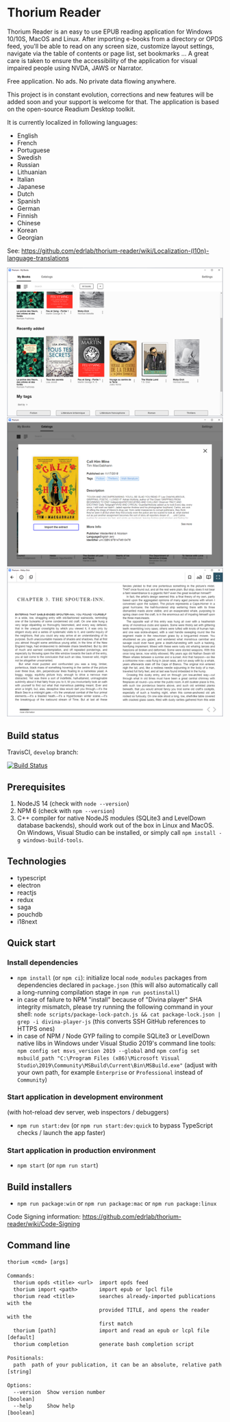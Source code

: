# Thorium Reader

Thorium Reader is an easy to use EPUB reading application for Windows 10/10S, MacOS and Linux. After importing e-books from a directory or OPDS feed, you'll be able to read on any screen size, customize layout settings, navigate via the table of contents or page list, set bookmarks ... A great care is taken to ensure the accessibility of the application for visual impaired people using NVDA, JAWS or Narrator.

Free application. No ads. No private data flowing anywhere.

This project is in constant evolution, corrections and new features will be added soon and your support is welcome for that. The application is based on the open-source Readium Desktop toolkit.

It is currently localized in following languages:
- English
- French
- Portuguese
- Swedish
- Russian
- Lithuanian
- Italian
- Japanese
- Dutch
- Spanish
- German
- Finnish
- Chinese
- Korean
- Georgian

See: https://github.com/edrlab/thorium-reader/wiki/Localization-(l10n)-language-translations

![library](img/library.png)
![publication info](img/info.png)
![reader](img/reader.png)

## Build status

TravisCI, `develop` branch:

[![Build Status](https://travis-ci.org/edrlab/thorium-reader.svg?branch=master)](https://travis-ci.org/edrlab/thorium-reader)

## Prerequisites

1) NodeJS 14 (check with `node --version`)
2) NPM 6 (check with `npm --version`)
3) C++ compiler for native NodeJS modules (SQLite3 and LevelDown database backends), should work out of the box in Linux and MacOS. On Windows, Visual Studio can be installed, or simply call `npm install -g windows-build-tools`.

## Technologies

* typescript
* electron
* reactjs
* redux
* saga
* pouchdb
* i18next

## Quick start

### Install dependencies

* `npm install` (or `npm ci`): initialize local `node_modules` packages from dependencies declared in `package.json` (this will also automatically call a long-running compilation stage in `npm run postinstall`)
* in case of failure to NPM "install" because of "Divina player" SHA integrity mismatch, please try running the following command in your shell: `node scripts/package-lock-patch.js && cat package-lock.json | grep -i divina-player-js` (this converts SSH GitHub references to HTTPS ones)
* in case of NPM / Node GYP failing to compile SQLite3 or LevelDown native libs in Windows under Visual Studio 2019's command line tools: `npm config set msvs_version 2019 --global` and `npm config set msbuild_path "C:\Program Files (x86)\Microsoft Visual Studio\2019\Community\MSBuild\Current\Bin\MSBuild.exe"` (adjust with your own path, for example `Enterprise` or `Professional` instead of `Community`)

### Start application in development environment

(with hot-reload dev server, web inspectors / debuggers)

* `npm run start:dev` (or `npm run start:dev:quick` to bypass TypeScript checks / launch the app faster)

### Start application in production environment

* `npm start` (or `npm run start`)

## Build installers

* `npm run package:win` or `npm run package:mac` or `npm run package:linux`

Code Signing information: https://github.com/edrlab/thorium-reader/wiki/Code-Signing

## Command line

```
thorium <cmd> [args]

Commands:
  thorium opds <title> <url>  import opds feed
  thorium import <path>       import epub or lpcl file
  thorium read <title>        searches already-imported publications with the
                              provided TITLE, and opens the reader with the
                              first match
  thorium [path]              import and read an epub or lcpl file     [default]
  thorium completion          generate bash completion script

Positionals:
  path  path of your publication, it can be an absolute, relative path  [string]

Options:
  --version  Show version number                                       [boolean]
  --help     Show help                                                 [boolean]
```
